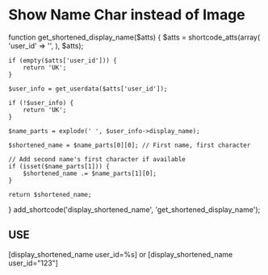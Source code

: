 # Show Name Char instead of Image

function get_shortened_display_name($atts) {
$atts = shortcode_atts(array(
'user_id' => '',
), $atts);

    if (empty($atts['user_id'])) {
        return 'UK';
    }

    $user_info = get_userdata($atts['user_id']);

    if (!$user_info) {
        return 'UK';
    }

    $name_parts = explode(' ', $user_info->display_name);

    $shortened_name = $name_parts[0][0]; // First name, first character

    // Add second name's first character if available
    if (isset($name_parts[1])) {
        $shortened_name .= $name_parts[1][0];
    }

    return $shortened_name;

}
add_shortcode('display_shortened_name', 'get_shortened_display_name');

## USE

[display_shortened_name user_id=%s] or [display_shortened_name user_id="123"]
